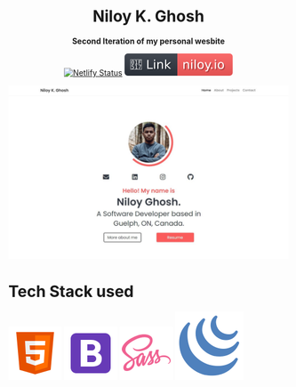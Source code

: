 <h1 align="center"> 
    Niloy K. Ghosh
</h1>
<div align="center"><strong>Second Iteration of my personal wesbite</strong>



[![Netlify Status](https://api.netlify.com/api/v1/badges/4f335484-0689-4f72-9cc0-868613c33e0e/deploy-status)](https://app.netlify.com/sites/compassionate-jennings-68087f/deploys)
[![Website Link](https://github.com/niloyKGhosh/personal-website-v2/blob/master/img/link.svg)](https://niloy.io/)


![Image Snapshot](https://github.com/niloyKGhosh/personal-website-v2/blob/master/img/demo.jpg)
</div>

# Tech Stack used

![HTML5](https://github.com/niloyKGhosh/personal-website-v2/blob/master/img/icons/icons8-html-5.svg)    ![Bootstrap](https://github.com/niloyKGhosh/personal-website-v2/blob/master/img/icons/icons8-bootstrap.svg)     ![SASS](https://github.com/niloyKGhosh/personal-website-v2/blob/master/img/icons/icons8-sass.svg)   ![jQuery](https://github.com/niloyKGhosh/personal-website-v2/blob/master/img/icons/icons8-jquery.svg)